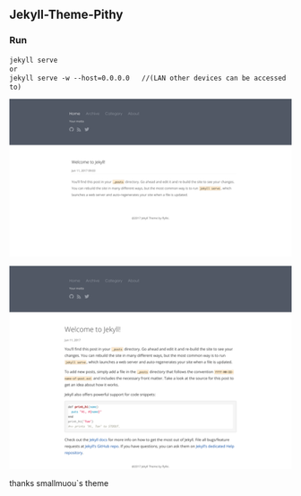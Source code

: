 ## Jekyll-Theme-Pithy

### Run
```shell
jekyll serve
or
jekyll serve -w --host=0.0.0.0   //(LAN other devices can be accessed to)
```

![image](https://raw.githubusercontent.com/flyfei/Jekyll-Theme-Pithy/master/images/screenshot.png)

![image](https://raw.githubusercontent.com/flyfei/Jekyll-Theme-Pithy/master/images/screenshot-post.png)

thanks smallmuou`s theme
